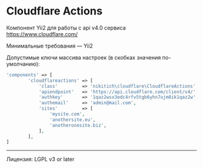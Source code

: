 Cloudflare Actions
==================

Компонент Yii2 для работы с api v4.0 сервиса https://www.cloudflare.com/

Минимальные требования — Yii2

Допустимые ключи массива настроек (в скобках значения по-умолчанию):

```php
'components' => [
        'cloudflareactions' => [
            'class'         => 'nikitich\cloudflare\CloudflareActions',
            'apiendpoint'   => 'https://api.cloudflare.com/client/v4/',
            'authkey'       => '1qaz2wsx3edc4rfv5tgb6yhn7ujm8ik1qaz2w',
            'authemail'     => 'admin@mail.com',
            'sites'         => [
                'mysite.com',
                'anothersite.eu',
                'anotheronesite.biz',
            ],
        ],
]
```

***

Лицензия: LGPL v3 or later
